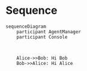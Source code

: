 # Sequence

```mermaid
sequenceDiagram
    participant AgentManager
    participant Console

    

    Alice->>Bob: Hi Bob
    Bob->>Alice: Hi Alice

```